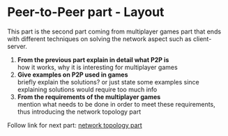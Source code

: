 # Peer-to-Peer part - Layout 
This part is the second part coming from multiplayer games part that ends with different techniques on solving the network aspect such as client-server. 
1. __From the previous part explain in detail what P2P is__ \
how it works, why it is interesting for multiplayer games
2. __Give examples on P2P used in games__ \
briefly explain the solutions? or just state some examples since explaining solutions would require too much info
3. __From the requirements of the multiplayer games__ \
mention what needs to be done in order to meet these requirements, thus introducing the network topology part 

Follow link for next part: [network topology part](3.%20network%20topology%20part%20-%20layout.md)